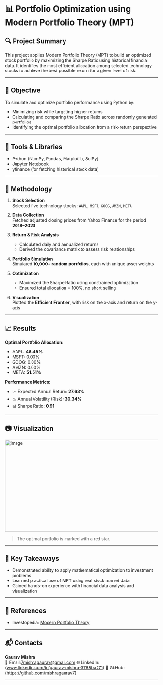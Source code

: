 # 📊 Portfolio Optimization using Modern Portfolio Theory (MPT)

## 🔍 Project Summary

This project applies Modern Portfolio Theory (MPT) to build an optimized stock portfolio by maximizing the Sharpe Ratio using historical financial data. It identifies the most efficient allocation among selected technology stocks to achieve the best possible return for a given level of risk.

---

## 🎯 Objective

To simulate and optimize portfolio performance using Python by:
- Minimizing risk while targeting higher returns
- Calculating and comparing the Sharpe Ratio across randomly generated portfolios
- Identifying the optimal portfolio allocation from a risk-return perspective

---

## 🧰 Tools & Libraries
- Python (NumPy, Pandas, Matplotlib, SciPy)
- Jupyter Notebook
- yfinance (for fetching historical stock data)

---

## 📌 Methodology

1. **Stock Selection**  
   Selected five technology stocks: `AAPL`, `MSFT`, `GOOG`, `AMZN`, `META`

2. **Data Collection**  
   Fetched adjusted closing prices from Yahoo Finance for the period **2018–2023**

3. **Return & Risk Analysis**  
   - Calculated daily and annualized returns  
   - Derived the covariance matrix to assess risk relationships

4. **Portfolio Simulation**  
   Simulated **10,000+ random portfolios**, each with unique asset weights

5. **Optimization**  
   - Maximized the Sharpe Ratio using constrained optimization  
   - Ensured total allocation = 100%, no short selling

6. **Visualization**  
   Plotted the **Efficient Frontier**, with risk on the x-axis and return on the y-axis

---

## 📈 Results

**Optimal Portfolio Allocation:**
- AAPL: **48.49%**
- MSFT: 0.00%
- GOOG: 0.00%
- AMZN: 0.00%
- META: **51.51%**

**Performance Metrics:**
- 📈 Expected Annual Return: **27.63%**
- 📉 Annual Volatility (Risk): **30.34%**
- 📊 Sharpe Ratio: **0.91**

---

## 📷 Visualization

<img width="530" height="302" alt="image" src="https://github.com/user-attachments/assets/a438e132-d3c0-458b-9e03-e37087b3423c" />



> The optimal portfolio is marked with a red star.

---

## 🚀 Key Takeaways

- Demonstrated ability to apply mathematical optimization to investment problems
- Learned practical use of MPT using real stock market data
- Gained hands-on experience with financial data analysis and visualization

---

## 📌 References
- Investopedia: [Modern Portfolio Theory](https://www.investopedia.com/terms/m/modernportfoliotheory.asp)

---

## 📬 Contacts 

**Gaurav Mishra**  
📧 Email:7mishragaurav@gmail.com
🌐 LinkedIn: (www.linkedin.com/in/gaurav-mishra-3788ba271)
🐙 GitHub: (https://github.com/mishragaurav7)

---
